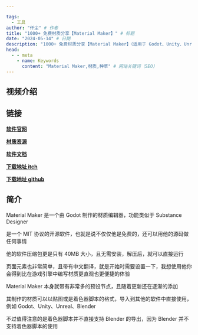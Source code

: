 ```yaml
---

tags:
  - 工具
author: "仟尘" # 作者
title: "1000+ 免费材质分享【Material Maker】" # 标题
date: "2024-05-14" # 日期
description: "1000+ 免费材质分享【Material Maker】（适用于 Godot、Unity、Unreal、Blender）"
head:
  - - meta
    - name: Keywords
      content: "Material Maker,材质,种草" # 网站关键词（SEO）
---
```

## 视频介绍

<billbill id="BV1dT421S7v8"/>

## 链接
[**软件官网**](https://www.materialmaker.org/)

[**材质资源**](https://www.materialmaker.org/materials?type=material)

[**软件文档**](https://rodzill4.github.io/material-maker/doc/)

[**下载地址 itch**](https://rodzilla.itch.io/material-maker)

[**下载地址 github**](https://github.com/RodZill4/material-maker/releases)

## 简介
Material Maker 是一个由 Godot 制作的材质编辑器，功能类似于 Substance Designer

是一个 MIT 协议的开源软件，也就是说不仅仅他是免费的，还可以用他的源码做任何事情

他的软件压缩包更是只有 40MB 大小，且无需安装，解压后，就可以直接运行

页面元素也非常简单，且带有中文翻译，就是开始时需要设置一下，我想使用他你会得到比在游戏引擎中编写材质更直观也更便捷的体验

Material Maker 本身就带有非常多的预设节点，且随着更新还在逐渐的添加

其制作的材质可以以贴图或是着色器脚本的格式，导入到其他的软件中直接使用，例如 Godot、Unity、Unreal、Blender

不过值得注意的是着色器脚本并不直接支持 Blender 的导出，因为 Blender 并不支持着色器脚本的使用